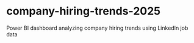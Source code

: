 # company-hiring-trends-2025
Power BI dashboard analyzing company hiring trends using LinkedIn job data

